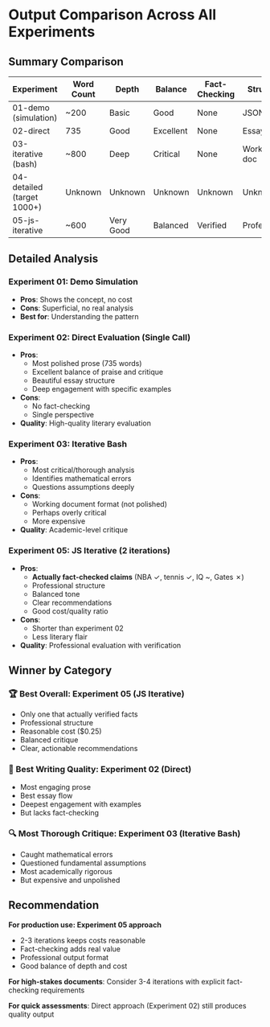 # Output Comparison Across All Experiments

## Summary Comparison

| Experiment | Word Count | Depth | Balance | Fact-Checking | Structure | Cost |
|------------|------------|--------|---------|---------------|-----------|------|
| 01-demo (simulation) | ~200 | Basic | Good | None | JSON | $0 |
| 02-direct | 735 | Good | Excellent | None | Essay | ~$0.15 |
| 03-iterative (bash) | ~800 | Deep | Critical | None | Working doc | ~$0.70 |
| 04-detailed (target 1000+) | Unknown | Unknown | Unknown | Unknown | Unknown | ~$1.00 |
| 05-js-iterative | ~600 | Very Good | Balanced | Verified | Professional | ~$0.25 |

## Detailed Analysis

### Experiment 01: Demo Simulation
- **Pros**: Shows the concept, no cost
- **Cons**: Superficial, no real analysis
- **Best for**: Understanding the pattern

### Experiment 02: Direct Evaluation (Single Call)
- **Pros**: 
  - Most polished prose (735 words)
  - Excellent balance of praise and critique
  - Beautiful essay structure
  - Deep engagement with specific examples
- **Cons**: 
  - No fact-checking
  - Single perspective
- **Quality**: High-quality literary evaluation

### Experiment 03: Iterative Bash
- **Pros**:
  - Most critical/thorough analysis
  - Identifies mathematical errors
  - Questions assumptions deeply
- **Cons**:
  - Working document format (not polished)
  - Perhaps overly critical
  - More expensive
- **Quality**: Academic-level critique

### Experiment 05: JS Iterative (2 iterations)
- **Pros**:
  - **Actually fact-checked claims** (NBA ✓, tennis ✓, IQ ~, Gates ✗)
  - Professional structure
  - Balanced tone
  - Clear recommendations
  - Good cost/quality ratio
- **Cons**:
  - Shorter than experiment 02
  - Less literary flair
- **Quality**: Professional evaluation with verification

## Winner by Category

### 🏆 Best Overall: **Experiment 05 (JS Iterative)**
- Only one that actually verified facts
- Professional structure
- Reasonable cost ($0.25)
- Balanced critique
- Clear, actionable recommendations

### 📝 Best Writing Quality: **Experiment 02 (Direct)**
- Most engaging prose
- Best essay flow
- Deepest engagement with examples
- But lacks fact-checking

### 🔍 Most Thorough Critique: **Experiment 03 (Iterative Bash)**
- Caught mathematical errors
- Questioned fundamental assumptions
- Most academically rigorous
- But expensive and unpolished

## Recommendation

**For production use: Experiment 05 approach**
- 2-3 iterations keeps costs reasonable
- Fact-checking adds real value
- Professional output format
- Good balance of depth and cost

**For high-stakes documents**: Consider 3-4 iterations with explicit fact-checking requirements

**For quick assessments**: Direct approach (Experiment 02) still produces quality output